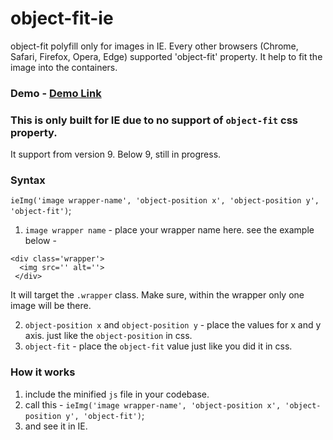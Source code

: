# object-fit-ie
object-fit polyfill only for images in IE. Every other browsers (Chrome, Safari, Firefox, Opera, Edge) supported 'object-fit' property. It help to fit the image into the containers.

### Demo - [Demo Link](https://phe0nix.github.io/object-fit-ie/)

### This is only built for IE due to no support of `object-fit` css property.
It support from version 9. Below 9, still in progress.

### Syntax
`ieImg('image wrapper-name', 'object-position x', 'object-position y', 'object-fit')`;
1. `image wrapper name` - place your wrapper name here. see the example below - 
```
<div class='wrapper'>
  <img src='' alt=''>
 </div>
 ```
It will target the `.wrapper` class. Make sure, within the wrapper only one image will be there.

2. `object-position x` and `object-position y` - place the values for x and y axis. just like the `object-position` in css.
3. `object-fit` - place the `object-fit` value just like you did it in css.

### How it works
1. include the minified `js` file in your codebase.
2. call this - `ieImg('image wrapper-name', 'object-position x', 'object-position y', 'object-fit')`;
3. and see it in IE.
